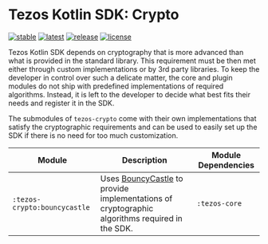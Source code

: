 # Tezos Kotlin SDK: Crypto

[![stable](https://img.shields.io/github/v/tag/airgap-it/tezos-kotlin-sdk?label=stable&sort=semver)](https://github.com/airgap-it/tezos-kotlin-sdk/releases)
[![latest](https://img.shields.io/github/v/tag/airgap-it/tezos-kotlin-sdk?color=orange&include_prereleases&label=latest)](https://github.com/airgap-it/tezos-kotlin-sdk/releases)
[![release](https://img.shields.io/jitpack/v/github/airgap-it/tezos-kotlin-sdk)](https://jitpack.io/#airgap-it/tezos-kotlin-sdk)
[![license](https://img.shields.io/github/license/airgap-it/tezos-kotlin-sdk)](https://github.com/airgap-it/tezos-kotlin-sdk/blob/master/LICENSE)

Tezos Kotlin SDK depends on cryptography that is more advanced than what is provided in the standard library. This requirement must be then met either through custom implementations or by 3rd party libraries. 
To keep the developer in control over such a delicate matter, the core and plugin modules do not ship with predefined implementations of required algorithms. 
Instead, it is left to the developer to decide what best fits their needs and register it in the SDK. 

The submodules of `tezos-crypto` come with their own implementations that satisfy the cryptographic requirements and can be used to easily set up the SDK if there is no need for too much customization.

| Module                       | Description                                                                                                                    | Module Dependencies |
|------------------------------|--------------------------------------------------------------------------------------------------------------------------------|---------------------|
| `:tezos-crypto:bouncycastle` | Uses [BouncyCastle](https://www.bouncycastle.org/) to provide implementations of cryptographic algorithms required in the SDK. | `:tezos-core`       |